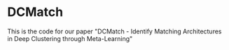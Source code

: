 # DCMatch
This is the code for our paper "DCMatch - Identify Matching Architectures in Deep Clustering through Meta-Learning"